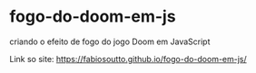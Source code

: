 # fogo-do-doom-em-js
criando o efeito de fogo do jogo Doom em JavaScript

Link so site: https://fabiosoutto.github.io/fogo-do-doom-em-js/
